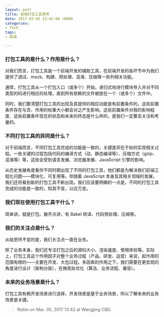 ```yaml
---
layout: post
title: 前端打包工具思考
date: 2017-03-05 13:42:00 +0800
categories:
- Tech
tags:
- 前端

---
```



### 打包工具的是什么？作用是什么？

对我们而言，打包工具是一个前端开发的辅助工具，在前端开发的各环节中为我们提供了调试、mock、构建、预处理、混淆、压缩等一些列相关功能。

通常，打包工具从一个打包入口（或多个）开始，递归式地进行模块导入并对不同类型的码进行相应的处理，直到所有依赖的文件被放在一个（或多个）文件中。

同时，我们要清楚打包工具的出现及其提供的相应功能是有前置条件的，这些前置条件存在与否、作用的权重大小都会对之产生影响。这些前置条件对我的影响程度、这些前置条件现在的状态和未来的终态是什么样的，是我们一定要去关注和考量的。

### 不同打包工具的异同是什么？

对于前端而言，不同打包工具完成的功能是一致的，关键差异在于如何实现相关过程。一些关键的过程包括代码的编译方式（动、静态编译等）、压缩方式（gzip、混淆等）等，这些会受到语言发展、浏览器发展、JavaScript 引擎的影响。

从历史发展角度看伴不同时期出现了不同的打包工具，他们都是为解决我们前端工程化问题——模块化、可复用等。伴随着 JavaScript 本身及其相关领域的发展，我们还将看到新的打包工具不断出现。我们应该要明确的一点是，不同的打包工具完成的功能是一致的，知其不变，以应万变。

### 我们现在使用打包工具干什么？

简单讲，就是打包。展开点讲，有 Babel 转译、代码预处理、压缩等。

### 我们的关注点是什么？

从始至终不变的是，我们关注点一直在业务。

除了业务本身，我们还专注打包之后的源码大小、渲染速度、使用体验等。实际上，打包工具这个作用因子对整个业务过程（产品、研发、运营）来说，起作用的范围有限的——主要在开发、大包过程。多因素的作用之下，我们需要在更宏观的角度进行设计（架构分层），在微观处优化（算法、业务流程、兼容）。

### 未来的业务场景是什么？

打包工具有赖开发场景进行选择，开发场景是基于业务场景，所以了解未来的业务场景是关键。

> Robin on Mar. 05, 2017 13:42 at Wangjing CBD.